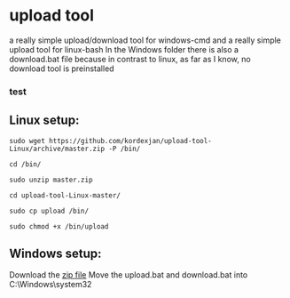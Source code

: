 # upload tool
a really simple upload/download tool for windows-cmd and a really simple upload tool for linux-bash
In the Windows folder there is also a download.bat file because in contrast to linux, as far as I know, no download tool is preinstalled
### test
## Linux setup:
```
sudo wget https://github.com/kordexjan/upload-tool-Linux/archive/master.zip -P /bin/
```
```
cd /bin/
```

```
sudo unzip master.zip
```

```
cd upload-tool-Linux-master/
```

```
sudo cp upload /bin/
```

```
sudo chmod +x /bin/upload
```

## Windows setup:

Download the [zip file](https://github.com/kordexjan/upload-tool-windows/archive/master.zip)
Move the upload.bat and download.bat into C:\Windows\system32
